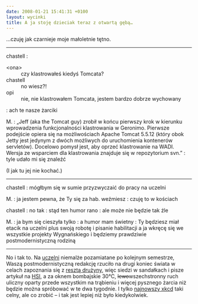 ```yaml
---
date: 2008-01-21 15:41:31 +0100
layout: wycinki
title: A ja stoję dzieciak teraz z otwartą gębą…
---
```


…czuję jak czarnieje moje małoletnie tętno.

---

chastell
: <dl><dt>&lt;ona&gt;</dt><dd>czy klastrowałeś kiedyś Tomcata?</dd><dt>chastell</dt><dd>no wiesz?!</dd><dt>opi</dt><dd>nie, nie klastrowałem Tomcata, jestem bardzo dobrze wychowany</dd></dl>
: ach te nasze żarciki

M.
: „Jeff (aka the Tomcat guy) zrobił w końcu pierwszy krok w kierunku wprowadzenia funkcjonalności klastrowania w Geronimo. Pierwsze podejście opiera się na możliwościach Apache Tomcat 5.5.12 (który obok Jetty jest jedynym z dwóch możliwych do uruchomienia kontenerów servletów). Docelowo pomysł jest, aby oprzeć klastrowanie na WADI. Wersja ze wsparciem dla klastrowania znajduje się w repozytorium svn.”
: tyle udało mi się znaleźć

(I jak tu jej nie kochać.)

---

chastell
: mógłbym się w sumie przyzwyczaić do pracy na uczelni

M.
: ja jestem pewna, że Ty się za hab. weźmiesz
: czuję to w kościach

chastell
: no tak
: stąd ten humor rano
: ale może nie będzie tak źle

M.
: ja bym się cieszyła tylko
: a humor mam świetny
: Ty będziesz miał etacik na uczelni plus swoją robotę i pisanie habilitacji a ja wkręcę się we wszystkie projekty Wygnańskiego i będziemy prawdziwie postmodernistyczną rodziną

---

No i tak to. Na [uczelni](http://www.phdcomics.com/comics/archive.php?comicid=965 'stupid, definitely') niemalże pozamiatane po kolejnym semestrze, Waszą postmodernistyczną redakcję rzuciło na drugi koniec świata w celach zapoznania się z [resztą drużyny](http://civicrm.org/team 'mają liczebną przewagę'), więc siedzi w sandałkach i pisze artykuł na [HSI](http://hsi.wsiz.rzeszow.pl/ 'there’s no such thing as human-system interaction…'), a za oknem bombajskie 30°C, <del>lewo</del>wszechstronny ruch uliczny oparty przede wszystkim na trąbieniu i więcej pysznego żarcia niż będzie można spróbować w te dwa tygodnie. I tylko [najnowszy xkcd](http://xkcd.com/372/ 'or so I know') taki celny, ale co zrobić – i tak jest lepiej niż było kiedykolwiek.
